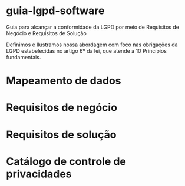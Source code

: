 # guia-lgpd-software
Guia para alcançar a conformidade da LGPD por meio de Requisitos de Negócio e Requisitos de Solução

Definimos e Ilustramos nossa abordagem com foco nas obrigações da LGPD estabelecidas no artigo 6º da lei, que atende a 10 Princípios fundamentais.

# Mapeamento de dados 
# Requisitos de negócio 
# Requisitos de solução 
# Catálogo de controle de privacidades 
